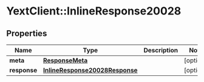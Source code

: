 # YextClient::InlineResponse20028

## Properties
Name | Type | Description | Notes
------------ | ------------- | ------------- | -------------
**meta** | [**ResponseMeta**](ResponseMeta.md) |  | [optional] 
**response** | [**InlineResponse20028Response**](InlineResponse20028Response.md) |  | [optional] 


